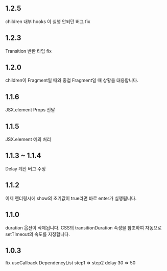 ## 1.2.5

children 내부 hooks 이 실행 안되던 버그 fix

## 1.2.3

Transition 반환 타입 fix

## 1.2.0

children이 Fragment일 때와 중첩 Fragment일 때 상황을 대응합니다.

## 1.1.6

JSX.element Props 전달

## 1.1.5

JSX.element 예외 처리

## 1.1.3 ~ 1.1.4

Delay 계산 버그 수정

## 1.1.2

이제 렌더링시에 show의 초기값이 true라면 바로 enter가 실행됩니다.

## 1.1.0

duration 옵션이 삭제됩니다.
CSS의 transitionDuration 속성을 참조하여 자동으로 setTImeout의 속도를 지정합니다.

## 1.0.3

fix useCallback DependencyList
step1 => step2 delay 30 => 50
